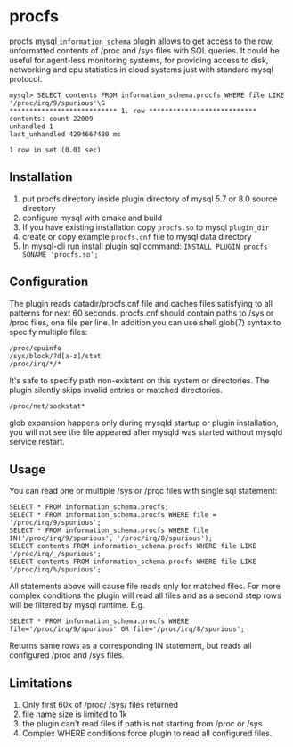 # procfs
procfs mysql `information_schema` plugin allows to get access to the row, unformatted contents of /proc and /sys files with SQL queries.
It could be useful for agent-less monitoring systems, for providing access to disk, networking and cpu statistics in cloud systems just with standard mysql protocol.
```
mysql> SELECT contents FROM information_schema.procfs WHERE file LIKE '/proc/irq/9/spurious'\G
*************************** 1. row ***************************
contents: count 22009
unhandled 1
last_unhandled 4294667480 ms

1 row in set (0.01 sec)
```

## Installation
1. put procfs directory inside plugin directory of mysql 5.7 or 8.0 source directory
2. configure mysql with cmake and build
3. If you have existing installation copy `procfs.so` to mysql `plugin_dir`
4. create or copy example `procfs.cnf` file to mysql data directory
5. In mysql-cli run install plugin sql command: `INSTALL PLUGIN procfs SONAME 'procfs.so';`

## Configuration
The plugin reads datadir/procfs.cnf file and caches files satisfying to all patterns for next 60 seconds.
procfs.cnf should contain paths to /sys or /proc files, one file per line. In addition you can use shell glob(7) syntax to specify multiple files:
```
/proc/cpuinfo
/sys/block/?d[a-z]/stat
/proc/irq/*/*
```
It's safe to specify path non-existent on this system or directories. The plugin silently skips invalid entries or matched directories.
```
/proc/net/sockstat*
```
glob expansion happens only during mysqld startup or plugin installation, you will not see the file appeared after mysqld was started without mysqld service restart.

## Usage
You can read one or multiple /sys or /proc files with single sql statement:
```
SELECT * FROM information_schema.procfs;
SELECT * FROM information_schema.procfs WHERE file = '/proc/irq/9/spurious';
SELECT * FROM information_schema.procfs WHERE file IN('/proc/irq/9/spurious', '/proc/irq/8/spurious');
SELECT contents FROM information_schema.procfs WHERE file LIKE '/proc/irq/_/spurious';
SELECT contents FROM information_schema.procfs WHERE file LIKE '/proc/irq/%/spurious';
```

All statements above will cause file reads only for matched files.
For more complex conditions the plugin will read all files and as a second step rows will be filtered by mysql runtime.
E.g.
```
SELECT * FROM information_schema.procfs WHERE file='/proc/irq/9/spurious' OR file='/proc/irq/8/spurious';
```
Returns same rows as a corresponding IN statement, but reads all configured /proc and /sys files.

## Limitations
1. Only first 60k of /proc/ /sys/ files returned
2. file name size is limited to 1k
3. the plugin can't read files if path is not starting from /proc or /sys
4. Complex WHERE conditions force plugin to read all configured files.
